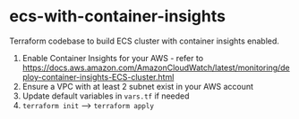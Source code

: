 # ecs-with-container-insights

Terraform codebase to build ECS cluster with container insights enabled.

1. Enable Container Insights for your AWS - refer to <https://docs.aws.amazon.com/AmazonCloudWatch/latest/monitoring/deploy-container-insights-ECS-cluster.html>
2. Ensure a VPC with at least 2 subnet exist in your AWS account
3. Update default variables in `vars.tf` if needed
4. `terraform init` --> `terraform apply`
